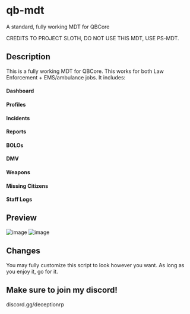 # qb-mdt
A standard, fully working MDT for QBCore

CREDITS TO PROJECT SLOTH, DO NOT USE THIS MDT, USE PS-MDT.

## Description
This is a fully working MDT for QBCore. This works for both Law Enforcement + EMS/ambulance jobs. 
It includes:
#### Dashboard
#### Profiles
#### Incidents
#### Reports
#### BOLOs
#### DMV
#### Weapons
#### Missing Citizens
#### Staff Logs

## Preview
![image](https://user-images.githubusercontent.com/100185331/157343845-979f693b-1f7d-42ba-8402-9914617f9fef.png)
![image](https://user-images.githubusercontent.com/100185331/157343886-fd18072e-eaa4-477a-a3a9-626b80238e06.png)


## Changes

You may fully customize this script to look however you want. As long as you enjoy it, go for it.

## Make sure to join my discord!

discord.gg/deceptionrp
